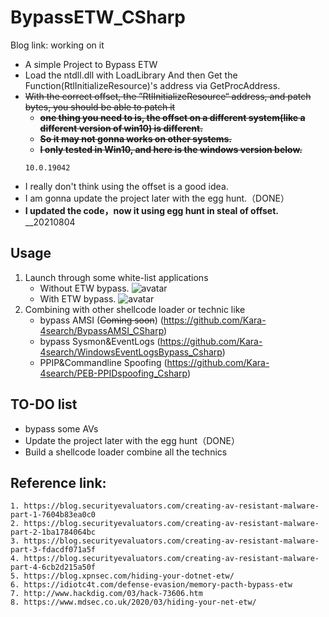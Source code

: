 # BypassETW_CSharp

Blog link: working on it 

- A simple Project to Bypass ETW
- Load the ntdll.dll with LoadLibrary And then Get the Function(RtlInitializeResource)'s address via GetProcAddress.
- ~~With the correct offset, the ”RtlInitializeResource“ address, and patch bytes, you should be able to patch it~~
	- ~~**one thing you need to is, the offset on a different system(like a different version of win10) is different.**~~
	- ~~**So it may not gonna works on other systems.**~~
	- ~~**I only tested in Win10, and here is the windows version below.**~~
	```
	10.0.19042
	```
- I really don't think using the offset is a good idea.
- I am gonna update the project later with the egg hunt.（DONE）
- **I updated the code，now it using egg hunt in steal of offset.** __20210804


## Usage
1. Launch through some white-list applications
	* Without ETW bypass.
	![avatar](https://raw.githubusercontent.com/Kara-4search/tempPic/main/Without_BypassETW.png)
	* With ETW bypass.
	![avatar](https://raw.githubusercontent.com/Kara-4search/tempPic/main/With_BypassETW.png)
2. Combining with other shellcode loader or technic like
	* bypass AMSI (~~Coming soon~~) (https://github.com/Kara-4search/BypassAMSI_CSharp) 
	* bypass Sysmon&EventLogs (https://github.com/Kara-4search/WindowsEventLogsBypass_Csharp)
	* PPIP&Commandline Spoofing (https://github.com/Kara-4search/PEB-PPIDspoofing_Csharp)


	
## TO-DO list
- bypass some AVs
- Update the project later with the egg hunt（DONE）
- Build a shellcode loader combine all the technics
	
## Reference link:
	1. https://blog.securityevaluators.com/creating-av-resistant-malware-part-1-7604b83ea0c0
	2. https://blog.securityevaluators.com/creating-av-resistant-malware-part-2-1ba1784064bc
	3. https://blog.securityevaluators.com/creating-av-resistant-malware-part-3-fdacdf071a5f
	4. https://blog.securityevaluators.com/creating-av-resistant-malware-part-4-6cb2d215a50f
	5. https://blog.xpnsec.com/hiding-your-dotnet-etw/
	6. https://idiotc4t.com/defense-evasion/memory-pacth-bypass-etw
	7. http://www.hackdig.com/03/hack-73606.htm
	8. https://www.mdsec.co.uk/2020/03/hiding-your-net-etw/